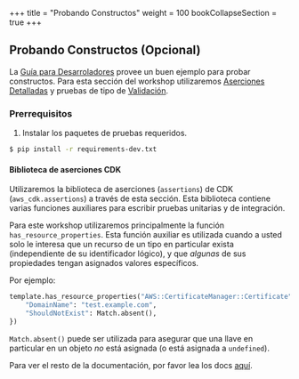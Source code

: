 +++
title = "Probando Constructos"
weight = 100
bookCollapseSection = true
+++

## Probando Constructos (Opcional)

La [Guía para Desarroladores](https://docs.aws.amazon.com/cdk/latest/guide/testing.html) provee un buen ejemplo para probar constructos. Para esta sección del workshop utilizaremos [Aserciones Detalladas](https://docs.aws.amazon.com/cdk/latest/guide/testing.html#testing_fine_grained) y pruebas de tipo de [Validación](https://docs.aws.amazon.com/cdk/latest/guide/testing.html#testing_validation).

### Prerrequisitos

1. Instalar los paquetes de pruebas requeridos.

```bash
$ pip install -r requirements-dev.txt
```

#### Biblioteca de aserciones CDK

Utilizaremos la biblioteca de aserciones (`assertions`) de CDK (`aws_cdk.assertions`) a través de esta sección.
Esta biblioteca contiene varias funciones auxiliares para escribir pruebas unitarias y de integración.

Para este workshop utilizaremos principalmente la función `has_resource_properties`. Esta función auxiliar es utilizada cuando a usted solo le interesa que un recurso de un tipo en particular exista (independiente de su identificador lógico), y que _algunas_ de sus propiedades tengan asignados valores específicos.

Por ejemplo:

```python
template.has_resource_properties("AWS::CertificateManager::Certificate", {
    "DomainName": "test.example.com",
    "ShouldNotExist": Match.absent(),
})
```

`Match.absent()` puede ser utilizada para asegurar que una llave en particular en un objeto *no* está asignada (o está asignada a `undefined`).

Para ver el resto de la documentación, por favor lea los docs [aquí](https://docs.aws.amazon.com/cdk/api/latest/python/aws_cdk.assertions/README.html).
